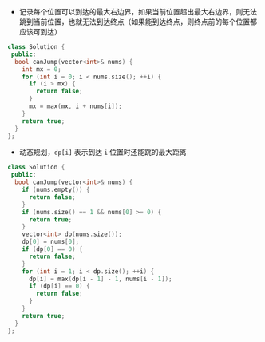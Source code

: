 * 记录每个位置可以到达的最大右边界，如果当前位置超出最大右边界，则无法跳到当前位置，也就无法到达终点（如果能到达终点，则终点前的每个位置都应该可到达）

```cpp
class Solution {
 public:
  bool canJump(vector<int>& nums) {
    int mx = 0;
    for (int i = 0; i < nums.size(); ++i) {
      if (i > mx) {
        return false;
      }
      mx = max(mx, i + nums[i]);
    }
    return true;
  }
};
```

* 动态规划，`dp[i]` 表示到达 `i` 位置时还能跳的最大距离

```cpp
class Solution {
 public:
  bool canJump(vector<int>& nums) {
    if (nums.empty()) {
      return false;
    }
    if (nums.size() == 1 && nums[0] >= 0) {
      return true;
    }
    vector<int> dp(nums.size());
    dp[0] = nums[0];
    if (dp[0] == 0) {
      return false;
    }
    for (int i = 1; i < dp.size(); ++i) {
      dp[i] = max(dp[i - 1] - 1, nums[i - 1]);
      if (dp[i] == 0) {
        return false;
      }
    }
    return true;
  }
};
```
